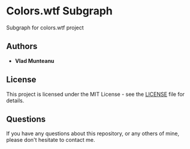 # Colors.wtf Subgraph
Subgraph for colors.wtf project

## Authors

- **Vlad Munteanu**

## License

This project is licensed under the MIT License - see the [LICENSE](LICENSE) file for details. 

## Questions

If you have any questions about this repository, or any others of mine, please
don't hesitate to contact me.

